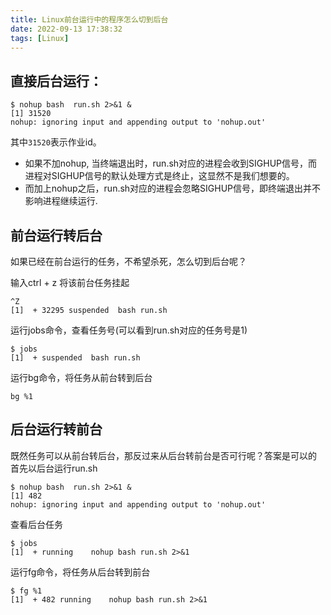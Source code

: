 ```yaml
---
title: Linux前台运行中的程序怎么切到后台
date: 2022-09-13 17:38:32
tags: [Linux]
---
```


## 直接后台运行：

```shell
$ nohup bash  run.sh 2>&1 &                                                                     
[1] 31520
nohup: ignoring input and appending output to 'nohup.out'
```

其中`31520`表示作业id。
- 如果不加nohup, 当终端退出时，run.sh对应的进程会收到SIGHUP信号，而进程对SIGHUP信号的默认处理方式是终止，这显然不是我们想要的。
- 而加上nohup之后，run.sh对应的进程会忽略SIGHUP信号，即终端退出并不影响进程继续运行.

## 前台运行转后台

如果已经在前台运行的任务，不希望杀死，怎么切到后台呢？

输入ctrl + z 将该前台任务挂起

```shell
^Z
[1]  + 32295 suspended  bash run.sh
```

运行jobs命令，查看任务号(可以看到run.sh对应的任务号是1)

```shell
$ jobs                                                                                                  
[1]  + suspended  bash run.sh
```

运行bg命令，将任务从前台转到后台

```shell
bg %1
```

## 后台运行转前台

既然任务可以从前台转后台，那反过来从后台转前台是否可行呢？答案是可以的 首先以后台运行run.sh

```shell
$ nohup bash  run.sh 2>&1 & 
[1] 482
nohup: ignoring input and appending output to 'nohup.out'
```

查看后台任务

```shell
$ jobs
[1]  + running    nohup bash run.sh 2>&1
```

运行fg命令，将任务从后台转到前台

```shell
$ fg %1                    
[1]  + 482 running    nohup bash run.sh 2>&1
```